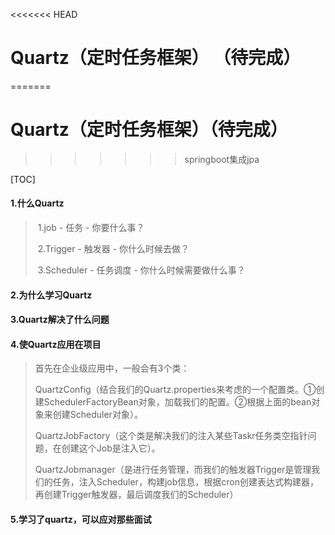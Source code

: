 <<<<<<< HEAD
# Quartz（定时任务框架）  （待完成）
=======
# Quartz（定时任务框架）（待完成）
>>>>>>> springboot集成jpa

[TOC]

#### 1.什么Quartz

> ​	1.job - 任务 - 你要什么事？
>
> ​	2.Trigger - 触发器 - 你什么时候去做？
>
> ​	3.Scheduler - 任务调度 - 你什么时候需要做什么事？



#### 2.为什么学习Quartz

#### 3.Quartz解决了什么问题

#### 4.使Quartz应用在项目

> 首先在企业级应用中，一般会有3个类：
>
> QuartzConfig（结合我们的Quartz.properties来考虑的一个配置类。①创建SchedulerFactoryBean对象，加载我们的配置。②根据上面的bean对象来创建Scheduler对象）。
>
> QuartzJobFactory（这个类是解决我们的注入某些Taskr任务类空指针问题，在创建这个Job是注入它）。
>
> QuartzJobmanager（是进行任务管理，而我们的触发器Trigger是管理我们的任务，注入Scheduler，构建job信息，根据cron创建表达式构建器，再创建Trigger触发器，最后调度我们的Scheduler）

#### 5.学习了quartz，可以应对那些面试













































































